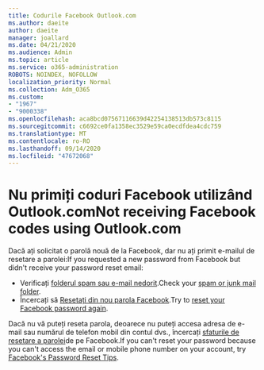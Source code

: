 ```yaml
---
title: Codurile Facebook Outlook.com
ms.author: daeite
author: daeite
manager: joallard
ms.date: 04/21/2020
ms.audience: Admin
ms.topic: article
ms.service: o365-administration
ROBOTS: NOINDEX, NOFOLLOW
localization_priority: Normal
ms.collection: Adm_O365
ms.custom:
- "1967"
- "9000338"
ms.openlocfilehash: aca8bcd07567116639d42254138513db573c8115
ms.sourcegitcommit: c6692ce0fa1358ec3529e59ca0ecdfdea4cdc759
ms.translationtype: MT
ms.contentlocale: ro-RO
ms.lasthandoff: 09/14/2020
ms.locfileid: "47672068"
---
```

# <a name="not-receiving-facebook-codes-using-outlookcom"></a><span data-ttu-id="09001-102">Nu primiți coduri Facebook utilizând Outlook.com</span><span class="sxs-lookup"><span data-stu-id="09001-102">Not receiving Facebook codes using Outlook.com</span></span>

<span data-ttu-id="09001-103">Dacă ați solicitat o parolă nouă de la Facebook, dar nu ați primit e-mailul de resetare a parolei:</span><span class="sxs-lookup"><span data-stu-id="09001-103">If you requested a new password from Facebook but didn't receive your password reset email:</span></span>

- <span data-ttu-id="09001-104">Verificați [folderul spam sau e-mail nedorit](https://outlook.live.com/mail/junkemail).</span><span class="sxs-lookup"><span data-stu-id="09001-104">Check your [spam or junk mail folder](https://outlook.live.com/mail/junkemail).</span></span>
- <span data-ttu-id="09001-105">Încercați să [Resetați din nou parola Facebook](https://aka.ms/facebook-password-reset).</span><span class="sxs-lookup"><span data-stu-id="09001-105">Try to [reset your Facebook password again](https://aka.ms/facebook-password-reset).</span></span>

<span data-ttu-id="09001-106">Dacă nu vă puteți reseta parola, deoarece nu puteți accesa adresa de e-mail sau numărul de telefon mobil din contul dvs., încercați [sfaturile de resetare a parolei](https://aka.ms/facebook-password-help)de pe Facebook.</span><span class="sxs-lookup"><span data-stu-id="09001-106">If you can't reset your password because you can't access the email or mobile phone number on your account, try [Facebook's Password Reset Tips](https://aka.ms/facebook-password-help).</span></span>